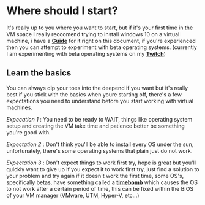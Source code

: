 # Where should I start?
It's really up to you where you want to start, but if it's your first time in the VM space I really reccomend trying to install windows 10 on a virtual machine, i have a [**Guide**](/guide/intro.md) for it right on this document, if you're experienced then you can attempt to experiment with beta operating systems. (currently I am experimenting with beta operating systems on my [**Twitch**](https://www.twitch.tv/mckidlet))

## Learn the basics
You can always dip your toes into the deepend if you want but it's really best if you stick with the basics when youre starting off, there's a few expectations you need to understand before you start working with virtual machines.

*Expecation 1* : You need to be ready to WAIT, things like operating system setup and creating the VM take time and patience better be something you're good with.

*Expectation 2* : Don't think you'll be able to install every OS under the sun, unfortunately, there's some operating systems that plain just do not work.

*Expectation 3* : Don't expect things to work first try, hope is great but you'll quickly want to give up if you expect it to work first try, just find a solution to your problem and try again if it doesn't work the first time, some OS's, specifically betas, have something called a [**timebomb**](https://betawiki.net/wiki/Timebomb) which causes the OS to not work after a certain period of time, this can be fixed within the BIOS of your VM manager (VMware, UTM, Hyper-V, etc...)
